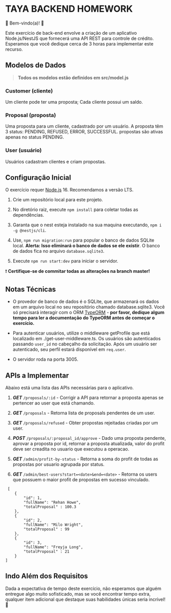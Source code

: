 # TAYA BACKEND HOMEWORK

💫 Bem-vindo(a)! 🎉

Este exercício de back-end envolve a criação de um aplicativo Node.js/NestJS que fornecerá uma API REST para controle de crédito. Esperamos que você dedique cerca de 3 horas para implementar este recurso.

## Modelos de Dados

> **Todos os modelos estão definidos em src/model.js**

### Customer (cliente)

Um cliente pode ter uma proposta;
Cada cliente possui um saldo.

### Proposal (proposta)

Uma proposta para um cliente, cadastrado por um usuário.
A proposta têm 3 status: PENDING, REFUSED, ERROR, SUCCESSFUL.
propostas são ativas apenas no status PENDING.

### User (usuário)

Usuários cadastram clientes e criam propostas.

## Configuração Inicial

O exercício requer [Node.js](https://nodejs.org/en/) 16. Recomendamos a versão LTS.

1. Crie um repositório local para este projeto.

1. No diretório raiz, execute `npm install` para coletar todas as dependências.

1. Garanta que o nest esteja instalado na sua maquina executando, `npm i -g @nestjs/cli`.

1. Use, `npm run migration:run` para popular o banco de dados SQLite local. **Alerta: Isso eliminará o banco de dados se ele existir**. O banco de dados fica no arquivo `database.sqlite3`.

1. Execute `npm run start:dev` para iniciar o servidor.

❗️ **Certifique-se de commitar todas as alterações na branch master!**

## Notas Técnicas

- O provedor de banco de dados é o SQLite, que armazenará os dados em um arquivo local no seu repositório chamado database.sqlite3. Você só precisará interagir com o ORM [TypeORM](https://typeorm.io/) - **por favor, dedique algum tempo para ler a documentação do TypeORM antes de começar o exercício.**

- Para autenticar usuários, utilize o middleware getProfile que está localizado em ./get-user-middleware.ts. Os usuários são autenticados passando `user_id` no cabeçalho da solicitação. Após um usuário ser autenticado, seu perfil estará disponível em `req.user`.
- O servidor roda na porta 3005.

## APIs a Implementar

Abaixo está uma lista das APIs necessárias para o aplicativo.

1. **_GET_** `/proposals/:id` - Corrigir a API para retornar a proposta apenas se pertencer ao user que está chamando.

1. **_GET_** `/proposals` - Retorna lista de proposals pendentes de um user.

1. **_GET_** `/proposals/refused` - Obter propostas rejeitadas criadas por um user.

1. **_POST_** `/proposals/:proposal_id/approve` - Dado uma proposta pendente, aprovar a proposta por id, retornar a proposta atualizada, valor do profit deve ser creadita no usuario que executou a operacao.

1. **_GET_** `/admin/profit-by-status` - Retorna a soma do profit de todas as propostas por usuario agrupada por status.

1. **_GET_** `/admin/best-users?start=<date>&end=<date>` - Retorna os users que possuem o maior profit de propostas em sucesso vinculado.

```
 [
    {
        "id": 1,
        "fullName": "Rehan Howe",
        "totalProposal" : 100.3
    },
    {
        "id": 2,
        "fullName": "Milo Wright",
        "totalProposal" : 99
    },
    {
        "id": 3,
        "fullName": "Freyja Long",
        "totalProposal" : 21
    }
]
```

## Indo Além dos Requisitos

Dada a expectativa de tempo deste exercício, não esperamos que alguém entregue algo muito sofisticado, mas se você encontrar tempo extra, qualquer item adicional que destaque suas habilidades únicas seria incrível! 🙌
